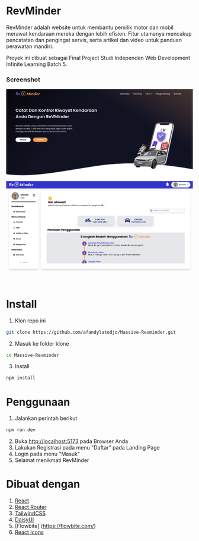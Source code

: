 # RevMinder

RevMinder adalah website untuk membantu pemilik motor dan mobil merawat kendaraan mereka dengan lebih efisien. Fitur utamanya mencakup pencatatan dan pengingat servis, serta artikel dan video untuk panduan perawatan mandiri.

Proyek ini dibuat sebagai Final Project Studi Independen Web Development Infinite Learning Batch 5.

### Screenshot
![Landing Page](/public/landing-page.png)
![Dashboard Page](/public/dashboard-page.png)

<br>

# Install
1. Klon repo ini

```bash
git clone https://github.com/afandylatodjo/Massive-Revminder.git
```
2. Masuk ke folder klone

```bash
cd Massive-Revminder
```
3. Install
```bash
npm install
```

# Penggunaan
1. Jalankan perintah berikut
```bash
npm run dev
```
2. Buka [http://localhost:5173](http://localhost:5173) pada Browser Anda
3. Lakukan Registrasi pada menu "Daftar" pada Landing Page
4. Login pada menu "Masuk"
5. Selamat menikmati RevMinder

# Dibuat dengan
1. [React](https://react.dev/)
2. [React Router](https://reactrouter.com/en/main)
3. [TailwindCSS](https://tailwindcss.com/)
4. [DaisyUI](https://daisyui.com/)
5. [Flowbite] (https://flowbite.com/)
5. [React Icons](https://react-icons.github.io/react-icons/)
